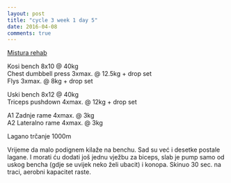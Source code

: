 ```yaml
---
layout: post
title: "cycle 3 week 1 day 5"
date: 2016-04-08
comments: true
---
```


[Mistura rehab](/snagata/log/2015/07/20/mistura-rehab/)

Kosi bench 8x10 @ 40kg  
Chest dumbbell press 3xmax. @ 12.5kg + drop set   
Flys 3xmax. @ 8kg + drop set   

Uski bench 8x12 @ 40kg  
Triceps pushdown 4xmax. @ 12kg + drop set  

A1 Zadnje rame 4xmax. @ 3kg  
A2 Lateralno rame 4xmax. @ 3kg  

Lagano trčanje 1000m  

Vrijeme da malo podignem kilaže na benchu. Sad su već i desetke postale lagane. I morati ću dodati još jednu vježbu za biceps, slab je pump samo od uskog bencha (gdje se uvijek neko želi ubacit) i konopa. Skinuo 30 sec. na traci, aerobni kapacitet raste.
